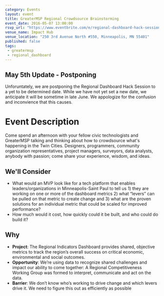 ```yaml
---
category: Events
layout: event
title: GreaterMSP Regional Crowdsource Brainstorming 
event_date: 2016-05-07 13:00:00
rsvp_url: "https://www.eventbrite.com/e/regional-dashboard-hack-session-tickets-24912963344"
venue_name: Impact Hub 
venue_location: "250 3rd Avenue North #550, Minneapolis, MN 55401"
published: false 
tags:
 - greatermsp
 - regional_dashboard
---
```


## May 5th Update - Postponing

Unforuntately, we are postponing the Regional Dashboard Hack Session to a yet
to be determined date. While we have not yet set a new date, we anticipate it
will be sometime in late June. We appologize for the confusion and inconvience
that this causes.

# Event Description

Come spend an afternoon with your fellow civic technologists and GreaterMSP
talking and thinking about how to crowdsource what's happening in the Twin
Cities. Designers, programmers, community organization representatives, project
managers, surveyors, data analysts, anybody with passion; come share your
experience, wisdom, and ideas.

## We'll Consider

 - What would an MVP look like for a tech platform that enables
   leaders/organizations in Minneapolis-Saint Paul to tell us 1) they are
   working on one or more of the dashboard metrics 2) what “levers” can be
   pulled on that metric to create change and 3) what are the proven solutions
   for an individual metric that could be scaled for improved performance?
 - How much would it cost, how quickly could it be built, and who could do
   build it?

## Why

 - **Project**: The Regional Indicators Dashboard provides shared, objective
   metrics to track the region’s overall success on critical economic,
   environmental and social outcomes.
 - **Opportunity**: We’re using data to recognize shared challenges and impact
   our ability to come together: A Regional Competitiveness Working Group was
   formed to interpret, communicate and act on the data.
 - **Barrier**: We don’t know who’s working to drive change and which levers
   drive it. We need to figure this out as efficiently as possible
